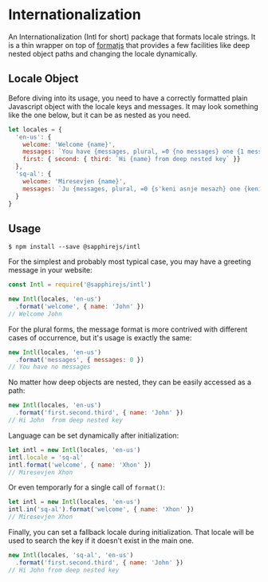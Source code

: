 # Internationalization

An Internationalization (Intl for short) package that formats locale strings. It is a thin wrapper on top of [formatjs](https://formatjs.io/) that provides a few facilities like deep nested object paths and changing the locale dynamically.

## Locale Object

Before diving into its usage, you need to have a correctly formatted plain Javascript object with the locale keys and messages. It may look something like the one below, but it can be as nested as you need.

```javascript
let locales = {
  'en-us': {
    welcome: 'Welcome {name}',
    messages: `You have {messages, plural, =0 {no messages} one {1 message} other {{messages} messages}}`,
    first: { second: { third: `Hi {name} from deep nested key` }}
  },
  'sq-al': {
    welcome: 'Miresevjen {name}',
    messages: `Ju {messages, plural, =0 {s'keni asnje mesazh} one {keni 1 mesazh} other {keni {messages} mesazhe}}`
  }
}
```

## Usage

```
$ npm install --save @sapphirejs/intl
```

For the simplest and probably most typical case, you may have a greeting message in your website:

```javascript
const Intl = require('@sapphirejs/intl')

new Intl(locales, 'en-us')
  .format('welcome', { name: 'John' })
// Welcome John
```

For the plural forms, the message format is more contrived with different cases of occurrence, but it's usage is exactly the same:

```javascript
new Intl(locales, 'en-us')
  .format('messages', { messages: 0 })
// You have no messages
```

No matter how deep objects are nested, they can be easily accessed as a path:

```javascript
new Intl(locales, 'en-us')
  .format('first.second.third', { name: 'John' })
// Hi John  from deep nested key
```


Language can be set dynamically after initialization:

```javascript
let intl = new Intl(locales, 'en-us')
intl.locale = 'sq-al'
intl.format('welcome', { name: 'Xhon' })
// Miresevjen Xhon
```

Or even temporarly for a single call of `format()`:

```javascript
let intl = new Intl(locales, 'en-us')
intl.in('sq-al').format('welcome', { name: 'Xhon' })
// Miresevjen Xhon
```

Finally, you can set a fallback locale during initialization. That locale will be used to search the key if it doesn't exist in the main one.

```javascript
new Intl(locales, 'sq-al', 'en-us')
  .format('first.second.third', { name: 'John' })
// Hi John from deep nested key
```
